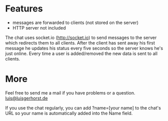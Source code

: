 # Features

- messages are forwarded to clients (not stored on the server)
- HTTP server not included

The chat uses socket.io (http://socket.io) to send messages to the server which redirects them to all clients. After the client has sent away his first message he updates his status every five seconds so the server knows he's just online. Every time a user is added/removed the new data is sent to all clients.

# More

Feel free to send me a mail if you have problems or a question. luis@luisgerhorst.de

If you use the chat regularly, you can add ?name=[your name] to the chat's URL so your name is automatically added into the Name field.
